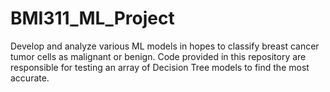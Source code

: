 # BMI311_ML_Project
Develop and analyze various ML models in hopes to classify breast cancer tumor cells as malignant or benign. Code provided in this repository are responsible for testing an array of Decision Tree models to find the most accurate.
